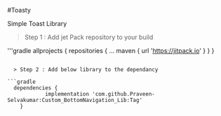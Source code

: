 #Toasty

Simple Toast Library 

> Step 1 : Add jet Pack repository to your build 


'''gradle
allprojects {
		repositories {
			...
			maven { url 'https://jitpack.io' }
		}
	}
```	
  
  > Step 2 : Add below library to the dependancy
  
```gradle
  dependencies {
	        implementation 'com.github.Praveen-Selvakumar:Custom_BottomNavigation_Lib:Tag'
	}
```


